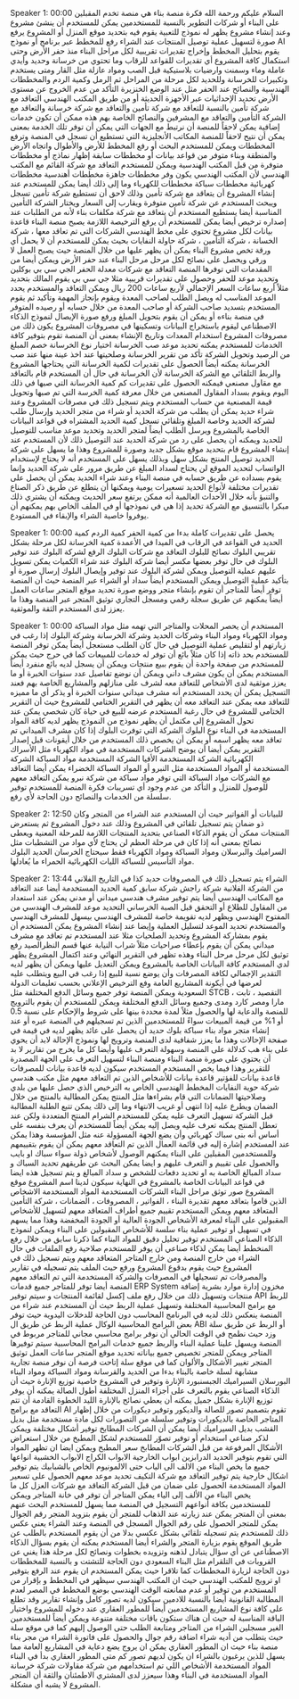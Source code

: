 Speaker 1: 00:00 
 السلام عليكم ورحمة الله فكرة منصة بناء هي منصة تخدم المقبلين على البناء أو شركات التطوير بالنسبة للمستخدمين يمكن للمستخدم أن ينشئ مشروع وعند إنشاء مشروع يظهر له نموذج للتعبية يقوم فيه بتحديد موقع المنزل أو المشروع يرفع صورة لتسهيل عملية توصيل المنتجات عند الشراء رفع للمخطط عبر برنامج أو نموذج AI يقوم بتحليل المخطط وإخراج تقديرات تقريبية لكل مراحل البناء منذ حفر الأرض وحتى استكمال كافة المشروع أي تقديرات للقواعد للرقاب وما تحتوي من خرسانة وحديد وأيدي عاملة وماء وسمنت وارضيات بلاستيكية قبل الصب ومواد عازلة مثل القار ومتى يستخدم وتكبيرات للخرسانة وللحديد لكل مرحلة من المراحل ثم الرمل وكمية الردم والمخططات الهندسية والنصائح عند الحفر مثل عند الوضع الخنزيرة التأكد من عدم الخروج عن مستوى الأرض تحديد الإحداثيات عبر الأجهزة الحديثة أو من طريق المكتب الهندسي التعاقد مع شركة تأمين بالنسبة للتعاقد مع شركة تأمين والتعاقد مع شركة خرسانة والتعاقد مع الشركة التأمين والتعاقد مع المشرفين والنصائح الخاصة بهم هذه ممكن أن تكون خدمات إضافية يمكن لاحقاً للمنصة أن نرتبط مع الجهات التي يمكن أن توفر تلك الخدمة بمعنى يمكن أن نتيح لاحقاً للمنصة المكاتب الأنجليزية التي تستطيع أن تسجل في المنصة وترفع المخططات ويمكن للمستخدم البحث أو رفع المخطط للأرض والأطوال واتجاه الأرض والمنطقة وبناء متوفر من قواعد بيانات أو مخططات سابقة إظهار نماذج أو مخططات متوفرة من قبل المكتب الهندسية ويمكن للمستخدم التعاقد مع شركة القائم مع المكتب الهندسي لأن المكتب الهندسي يكون وفر مخططات جاهزة مخططات أهندسية مخططات كهربائية مخططات سباكة مخططات للكهرباء وما إلى ذلك أيضا يمكن للمستخدم عند إنشاء المشروع أن يتعاقد مع شركة تأمين وذلك لاحق أن تستطيع شركة تأمين تسجل ويبحث المستخدم عن شركة تأمين متوفرة ويقارب إلى السعار ويختار الشركة التأمين المناسبة أيضا يستطيع المستخدم أن يتعاقد مع شركة مكلفات بناء لأنه من الطلبات عند إصداره ترخيص أيضا يمكن للمستخدم أن يرفع الترخيصة اللازمة يصبح منصة البناء قاعدة بيانات لكل مشروع تحتوي على مخط الهندسي الشركات التي تم تعاقد معها ، شركة الخسانة ، شركة التأمين ، شركة حاولة النفايات بحيث يمكن للمستخدم أن لا يحمل أي ورقة تخص مشروع البناء يمكن أن يظهر عليها من خلال المنصة حيث يصبح العمل لا ورقي ويحصل على نصائح لكل مرحل مرحل البناء عند حفر الأرض ويمكن أيضا من المقدمات التي توفرها المنصة التعاقد مع شركات معدلة الحفر الجي سي بي بوكلين وتحديد موعد للحفر وحصول على تقديرات قريبية مثلا جي سي بي يقوم المالك بتحديد مثلاً أربع ساعات السعر الإجمالي لأربع ساعات 200 ريال ويمكن التعاقد والمستخدم يحدد الموعد المناسب له ويصل الطلب لصاحب المعدة ويقوم بإنجاز المهمة وتأكيد ثم يقوم المستخدم بتسديد صاحب الشركة أو صاحب المعدة من خلال حسابه أو رصيده المتوفر في منصة بناءه أو يمكن أن يقوم بتحويل المبلغ ورفع صورة الإيصال لنموذج الذكاء الاصطناعي ليقوم باستخراج البيانات وتسكينها في مصروفات المشروع يكون ذلك من مصروفات المشروع استخدام المعدات وتاريخ الإنشاء بمعنى أن المنصة تقوم بتوفير كافة الخدمات للمستخدم يمكنه تحديد موعد صب الخرسانة اختيار نوع الخرسانة خصم المبلغ من الرصيد وتحويل الشركة تأكد من تقرير الخرسانة وصلحيتها عند اخذ عينة منها عند صب الخرسانة يمكنه أيضاً الحصول على تقديرات لكمية الخرسانة التي يحتاجها المشروع والربط التلقائي مع الشركة الخرسانة لأن الخرسانة في حال أن المستخدم قام بالتعاقد مع مقاول مصنعي فيمكنه الحصول على تقديرات كم كمية الخرسانة التي صبها في ذلك اليوم ويقوم بسداد المقاول المصنعي من خلال معرفة كمية الخرسة التي تم صبها وتحويل قيمة المصنعية من حساب المستخدم ويتم تسجيل ذلك في مصرفات المشروع وعند شراء حديد يمكن أن يطلب من شركة الحديد أو شراء من متجر الحديد وإرسال طلب لشركة الحديد وخاصة المبلغ وتلقائي تسجل كمية الحديد المشتراه في قواعد البيانات الخاصة بالمشروع ويرسل الطلب أيضاً لمتجر الحديد وتحديد موعد مناسب للتوصيل للحديد ويمكنه أن يحصل على رد من شركة الحديد عند التوصيل ذلك لأن المستخدم عند إنشاء المشروع قام بتحديد موقع بشكل جديد وصورة للمشروع وهذا ما يسهل على شركة الحديد توصيل المنتج بشكل سهل وبذلك يسهل على المستخدم أنه لا يحتاج لإستخدام الواتساب لتحديد الموقع لن يحتاج لسداد المبلغ عن طريق مرور على شركة الحديد وإنما يقوم بسداده عن طريق حسابه في منصة البناء وعند شراء الحديد يمكن أن يحصل على تقديرات مختلفة لأنواع الحديد تسعيرات يومية ويمكنها أن يتطلع عن طريق ذكر الصناع والتنبؤ بأنه خلال الأحداث العالمية أنه ممكن يرتفع سعر الحديث ويمكنه أن يشتري ذلك مبكرا بالتنسيق مع الشركة تحديد إذا هي في نموذجها أو في الملف الخاص بهم يمكنهم أن يوفروا خاصية الشراء والإبقاء في المستودع.

Speaker 1: 00:00 
 يحصل على تقديرات كاملة بدءا من كمية الحفر كمية الردم كمية الحديد في القواعد في الرقاب في الميدا في الأعمدة كمية الخرسانة لكل مرحلة بشكل تقريبي البلوك نصائح للبلوك التعاقد مع شركات البلوك الرفع لشركة البلوك عند توفير البلوك في حال توفر بعضها مكسر أيضا شركة البلوك عند شراء الكميات يمكن تسويل عليهم عملية التوصيل ويمكن لشركة البلوك عند توفير وإيصال البلوك إرسال صورة أو بتأكيد عملية التوصيل ويمكن المستخدم أيضاً سداد أو الشراء عبر المنصة حيث أن المنصة توفر أيضاً للمتاجر أن تقوم بإنشاء متجر ووضع صورة تحديد موقع المتجر ساعات العمل أيضاً يمكنهم عن طريق سجلة رقمي ومسجل التجاري توثيق المتجر عبر المنصة وهذا ما يعزز لدى المستخدم الثقة والموثقية.

Speaker 1: 00:00 
 المستخدم أن يحصر المحلات والمتاجر التي تهمه مثل مواد السباكة ومواد الكهرباء ومواد البناء وشركات الحديد وشركة الخرسانة وشركة البلوك إذا رغب في زيارتهم أو لتقليص عملية التوصيل في حال كان الطلب مستعجل أيضاً يمكن توفر المنصة للمستخدم بحد ذاته إذا كان مثلاً بائع أن توفر له خدمات للمبيعات كما في حرج حيث يمكن للمستخدم من صفحة واحدة أن يقوم ببيع منتجات ويمكن أن يسجل لديه بائع منفرد أيضاً المستخدم يمكن أن يكون مشرف داني ويمكن أن نوضع تفاصيل عدد سنوات الخبرة أو ما يعزز موثقية لدى الأشخاص للتعاقد معه لشرف على منازلهم والمشاريع الخاصة بهم فعند التسجيل يمكن أن يحدد المستخدم أنه مشرف ميداني سنوات الخبرة أو يذكر أي ما مميزه للتعاقد معه يمكن عند التعاقد معه أن يظهر في التقرير الختامي للمشروع حيث أن التقرير الختامي للمشروع في حال رغبة المستخدم عرضه للبيع في حياة كان شخصي يمكن عند تحول المشروع إلى مكتمل أن يظهر نموذج من النموذج يظهر لديه كافة المواد المستخدمة في البناء نوع البلوك الشركة التي توفرت البلوك إذا كان مشرف الميداني تم تعاقد معه يظهر اسمه أو يمكن أن يخصص ذلك المستخدم من خلال أيقونات قبل إصدار التقرير يمكن أيضا أن يوضح الشركات المستخدمة في مواد الكهرباء مثل الأسراك الكهربائية الشركة المستخدمة الأفيا الشركة المستخدمة مواد السباكة الشركة المستخدمة أو المواد المستخدمة مثل النبرو أو المواد السباكة الخضراء يمكن أيضا التعاقد مع الشركات مواد السباكة التي توفر مواد سباكة من شركة نبرو يمكن التعاقد معهم للوصول للمنزل و التأكد من عدم وجود أي تسريبات فكرة المنصة للمستخدم توفير سلسلة من الخدمات والنصائح دون الحاجة لأي رفع.

Speaker 2: 12:50 
 للبيانات أو الفواتير حيث أن المستخدم عند الشراء من المتجر وكان ذو ضمان يتم تسجيل تلقائي في المشروع وذلك عند دخول المشروع ثم يستعرض المنتجات ممكن أن يقوم الذكاء الصناعي بتحديد المنتجات اللازمة للمرحلة المعنية ويعطى نصائح بمعنى أنه إذا كان في مرحلة العظم لن يحتاج لأي مواد من التشطبات مثل السراميك والبرسلان ومواد السباكة ومواد الكهرباء فقط سيحتاج الخرسان الحديد البلوك مواد التأسيس للسباكة الليات الكهربائية الحمراء ما يُعادلها.

Speaker 2: 13:44 
 الشراء يتم تسجيل ذلك في المصروفات حديد كذا في التاريخ الفلاني من الشركة الفلانية شركة راجش شركة سابق كمية الحديد المستخدمة أيضا عند التعاقد مع المكاتب الهندسي أيضا يتم توفير مشرف هندسي ميداني أو مدني يمكن عند استعداد من المقاول للطلاع أو التحقق قبل الصبة الخرساني التحديد موعد للمشرف الهندسي من المفتوح الهندسي ويظهر لديه تقويمة خاصة للمشرف الهندسي بيسهل للمشرف الهندسي والمستخدم تحديد الموعد لتسليل العملية وإيضا عند إنشاء المشروع يمكن المستخدم أن يقوم بمشاركة المشروع وتحديد الصلحيات مثلا عند المستخدم تم تعاقد مع مشرف ميداني يمكن أن يقوم بإعطاء صراحيات مثلاً شراب النيابة عنها قسم النظرالصيد رفع توثيق لكل مرحل مرحل البناء وهذه تظهر في التقرير النهائي وعند اكتمال المشروع يظهر لدي المستخدم كافة البيانات الخاصة بالمشروع ويمكن التعديل عليها ويمكن أن يظهر لديه التقدير الإجمالي لكافة المصرفات وأن يوضع نسبة للبيع إذا رغب في البيع ويتطلب عليه لعرضها في أيكونة المشاريع العامة وفع الترخيص الإعلاني بحسب تعليمات الدولة السعودية ويمكن المنصة توفر جميع وسائل الدفع المختلفة مثل STCB ، التقصيد ، تابت مارا ومصر كارد ومدى وجميع وسائل الدفع المختلفة ويمكن للمستخدم أن يقوم بالترويج للمنصة والدعاية لها والحصول مثلاً لمدة محددة بينها على شروط والإحكام على نسبة 0.5 أو 1% من قيمة المبيعات سواءً للمستخدمين الذين تم تسجيلهم في المنصة عبره أو عند إنشاء متجر مواد بناء سباكة بلوك حديد أن يحصل على عائد يظهر لديه في قيمة في صفحة الإحالات وهذا ما يعزز شفافية لدى المنصة وترويج لها ونموذج الإحالة لابد أن يحوي على بناء هب كدلالة على المنصة وسهولة التعرف عليها وأيضا كل ما يخرج من تقارير لا بد أن يحتوي على صورة منصة البناء ومنصة البناء لتسهيل التعرف على الجهة المصدرة للتقرير وهذا فيما يخص المستخدم المستخدم سيكون لديه قاعدة بيانات للمصرفات قاعدة بيانات للفؤتير قاعدة بيانات للأشخاص الذين تم التعاقد معهم مثل مكتب هندسي شركة حوية النفايات المخطط الهندسي الخاص به الترخيص الذي حصل عليها من بلدي وصلاحيتها الضمانات التي قام بشراءها مثل المنتج يمكن المطالبة بالمنتج من خلال الضمان ويطرع عليه إذا انتهى أو غريب الانتهاء وما إلى ذلك يمكن تتبع الطلبة المطالبة قبل الشركة تسهيل التعرف عليه يمكن للمستخدم الشرام المنتج المتعددة ولكن عند تعطل المنتج يمكنه تعرف عليه ويصل إليه يمكن أيضاً للمستخدم أن يعرف بنفسه على أساس أنه بنى سباك كهربائي وأن يضع الجهة المسؤولة عنه مثل المؤسسة وهذا يمكن عند المستخدم إشارة إليه في قائمة العمال الذين تم التعاقد معهم يمكن أن يقوم بتقييمهم وللمستخدمين المقبلين على البناء يمكنهم الوصول لأشخاص ذولة سواء سباك او بايب والحصول على تقييم و التعرف عليهم و ايضا يمكن البحث عن طريقهم تحديد السباك و سداد المبالغ الخاصة به او تحديد دفعات للشخص و سداد المبالغ و يتم تسجيل هذه ايضا في قواعد البيانات الخاصة بالمشروع في النهاية سيكون لدينا اسم المشروع موقع المشروع صور توثق مراحل البناء الشركات المستخدمة المواد المستخدمة الاشخاص الذين قاموا بتعاقد معهم تقديرة البناء ، الفواتير ، المصروفات ، الضمانات ، شركة التأمين المتعاقد معهم ويمكن المستخدم تقييم جميع أطراف المتعاقد معهم لتسهيل للأشخاص المقبولين على البناء لمعرفة الأشخاص الجودة العالية أو الجودة المخفضة وهذا مما يسهم في تسهيل أو توفير عملية بناء سلسة للأشخاص المقبولين على البناء ويمكن لنموذج الذكاء الصناعي المستخدم توفير تحليل دقيق للمواد البناء كما ذكرنا سابق من خلال رفع المنخطط أيضا يمكن لذكاء صناعي أن يوفر للمستخدم صلاحية رفع الملفات في حال الشراء من خارج المنصة ومن خارج المتاجر المتعاقد معهم ويتم تسجيل ذلك في المشروع حيث يقوم بدقوع المشروع ورفع حيث الملف يتم تسجيله في تقارير والمصرفات تم تسجيلها في المصرفات والشركة المستخدمة التي تم التعاقد معهم المنصة أيضا توفر للمتاجر جميع قدمات ERP System مخزون إدارة موارد بشرية إضافة منتجات وتسهيل ذلك من خلال رفع ملف إكسل لقائمة المنتجات و سيتم توفير API للربط مع برامج المحاسبية المختلفة وتسهيل عملية الربط حيث أن المستخدم عند شراء من المنصة ينعكس ذلك لديه في البرنامج المحاسب دون الحاجة للدخلات اليدوية حيث توفر بعض البرامج المحاسبية الوكال عملية الربط عن طريق ال ABI أو الربط عن طريق سلة وزد حيث نطمح في الوقت الحالي أن نوفر برامج محاسبي مجاني للمتاجر مربوط في المنصة ويسهل علينا عملية البناء والربط جميع خدمات البرامج المحاسبية سيتم توفيرها المتاجر ويمكن للمتجر تخصيص جميع بياناته تحديد موقع المتجر ساعات العمل توثيق المتجر تغيير الأشكال والألوان كما في موقع سلة إتاحت فرصة أن نوفر منصة تجارية مشابهة لسلة خاصة بالبناء بدءا من الحديد والقرسانة ومواد السباكة ومواد البناء البورسلان السيراميك الجبسنبورد الإنارة وتوفير في المشروع خاصية توزيع الإنارة حيث أن الذكاء الصناعي يقوم بالتعرف على أجزاء المنزل المختلفة أطول الصالة يمكنه أن يوفر توزيع الإنارة بشكل جميل يمكنه أن يعطي نصائح بالإنارة الليد الخطوة القادمة أن تتم التعاقد مع برامج AI تقوم بتصميم تصور للصالة والديكور وتوفير ديكورات من خلال إظهار المتاجر الخاصة بالديكورات وتوفير سلسلة من التصورات لكل مادة مستخدمة مثل بديل القشب بديل السيراميك أيضا يمكن أن الشركات المطابخ توفير أشكال مختلفة ويمكن لذكر صناعي استخدام أو توفير تصوّر للمستخدم لشكل المطبخ من خلال استعراض الأشكال المرفوعة من قبل الشركات المطابخ سعر المطبخ ويمكن ايضا ان تظهر المواد التي تقوم بتوفير الحديد الدرابزين ابواب الخارجية الابواب الكراج الابواب الخشبية انواعها جميع ما يخص البناء من الالف الى الياب حتى الالمونيوم الخاص بالشبابيك يتم توفير اشكال خارجية يتم توفير التعاقد مع شركة التكيف تحديد موعد معهم الحصول على تسعير المواد المستخدمة الحصول على ضمان من قبل الشركة التعاقد مع شركات العزل كل ما يخص البناء من الألف إلى الياء يمكن المتاجر أن توفر في خانة المتاجر ويمكن للمستخدمين بكافة أنواعهم التسجيل في المنصة مما يسهل للمستخدم البحث عنهم بمعنى أن المتجر يمكن عند زيارته عند الذهاب للمتجر أن يقوم بتزويد المتجر رقم الجوال يمكن للمتجر الحصول على رقم الجوال المسجل في المنصة وعند الشراء يعني عكس ذلك للمستخدم يتم تسجيله تلقائي بشكل عكسي بدلا من أن يقوم المستخدم بالطلب عن طريق الموقع يقوم بزيارة المتجر والشراء أيضا المستخدم يمكنه أن يقوم بسؤال الذكاء الاصطناعي عن أي سؤال يتبادل لذهنه وتزويده بخطوات ونصائح لكل مرحلة هذا يغني عن القروبات في التلقرام مثل البناء السعودي دون الحاجة للتشتت و بالنسبة للمخططات دون الحاجة لزيارة المخططات كما تلاقرا حيث يمكن المستخدم ان يقوم عند الرفع بتوفير او ترويج للمكتب الهندسي حيث ان المكتب الهندسي سيظهر في المخطط و بإقرار من المستخدم من توفير أو عدم ممانعته الوقت الهندسي بوضع المخطط في المصر لعدم المطالبة القانونية أيضا بالنسبة للادمين سيكون لديه تصور كامل وإنشاء تقارير وقد تطلع على كافة نوع المشاريع المستخدمين أيضاً للمطور العقاري عند دخوله للمشروع واختيار الباقة المناسبة له حيث أن هناك ستكون باقات مختلفة متنوعة ويمكن أيضاً للمستخدمين الغير مسجلين الشراء من المتاجر ومتابعة الطلب حتى الوصول إليهم كما في موقع سلة حيث يتطلب من أديه شراء اضافة رقم جوال والحصول على فاتورة الشراء من مجر بناء منصة بناء حيث ان المطور العقاري يمكن ان يروج يضع دعاية في المشاريع العامة مما يسهل للذين يرغبون بالشراء ان يكون لديهم تصور كم متى المطور العقاري بدأ في البناء المواد المستخدمة الأشخاص اللي تم استخدامهم من شركة مقاولات شركة خرسانة المواد المستخدمة في البناء وهذا سيعزز لدى المشتري الاطمئنان والثقة أن المتجر المشروع لا يشبه أي مشكلة.

